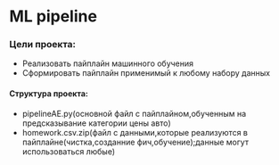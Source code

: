 # ML pipeline
### Цели проекта:
 - Реализовать пайплайн машинного обучения
 - Сформировать пайплайн применимый к любому набору данных
#### Структура проекта:
 - pipelineAE.py(основной файл с пайплайном,обученным на предсказывание категории цены авто)
 - homework.csv.zip(файл с данными,которые реализуются в пайплайне(чистка,созданние фич,обучение);данные могут использоваться любые)
   
